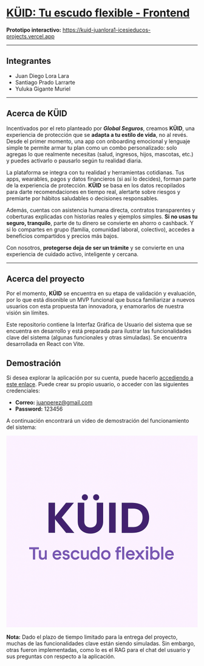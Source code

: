# [KÜID: Tu escudo flexible - Frontend](https://kuid-juanlora1-icesieducos-projects.vercel.app)

**Prototipo interactivo:** https://kuid-juanlora1-icesieducos-projects.vercel.app

---

## Integrantes

- Juan Diego Lora Lara
- Santiago Prado Larrarte
- Yuluka Gigante Muriel

---

## Acerca de KÜID

Incentivados por el reto planteado por **_Global Seguros_**, creamos **KÜID**, una experiencia de protección que se **adapta a tu estilo de vida**, no al revés. Desde el primer momento, una app con onboarding emocional y lenguaje simple te permite armar tu plan como un combo personalizado: solo agregas lo que realmente necesitas (salud, ingresos, hijos, mascotas, etc.) y puedes activarlo o pausarlo según tu realidad diaria. 

La plataforma se integra con tu realidad y herramientas cotidianas. Tus apps, wearables, pagos y datos financieros (si así lo decides), forman parte de la experiencia de protección. **KÜID** se basa en los datos recopilados para darte recomendaciones en tiempo real, alertarte sobre riesgos y premiarte por hábitos saludables o decisiones responsables.

Además, cuentas con asistencia humana directa, contratos transparentes y coberturas explicadas con historias reales y ejemplos simples. **Si no usas tu seguro, tranquilo**, parte de tu dinero se convierte en ahorro o cashback. Y si lo compartes en grupo (familia, comunidad laboral, colectivo), accedes a beneficios compartidos y precios más bajos.

Con nosotros, **protegerse deja de ser un trámite** y se convierte en una experiencia de cuidado activo, inteligente y cercana.

---

## Acerca del proyecto

Por el momento, **KÜID** se encuentra en su etapa de validación y evaluación, por lo que está disonible un MVP funcional que busca familiarizar a nuevos usuarios con esta propuesta tan innovadora, y enamorarlos de nuestra visión sin límites.

Este repositorio contiene la Interfaz Gráfica de Usuario del sistema que se encuentra en desarrollo y está preparada para ilustrar las funcionalidades clave del sistema (algunas funcionales y otras simuladas). Se encuentra desarrollada en React con Vite.

## Demostración 

Si desea explorar la aplicación por su cuenta, puede hacerlo [accediendo a este enlace](https://kuid-juanlora1-icesieducos-projects.vercel.app). Puede crear su propio usuario, o acceder con las siguientes credenciales:

- **Correo:** juanperez@gmail.com
- **Password:** 123456

A continuación encontrará un video de demostración del funcionamiento del sistema: 

[![Watch the video](docs/kuid.png)](https://youtu.be/mbxX0UmdKl0)

**Nota:** Dado el plazo de tiempo limitado para la entrega del proyecto, muchas de las funcionalidades clave están siendo simuladas. Sin embargo, otras fueron implementadas, como lo es el RAG para el chat del usuario y sus preguntas con respecto a la aplicación.
